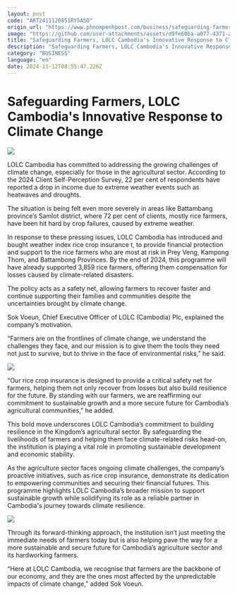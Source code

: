 ```yaml
---
layout: post
code: "ART2411120851RY5ASO"
origin_url: "https://www.phnompenhpost.com/business/safeguarding-farmers-lolc-cambodia-s-innovative-response-to-climate-change"
image: "https://github.com/user-attachments/assets/d9fe60ba-a077-4371-a5b8-99e15e37e708"
title: "Safeguarding Farmers, LOLC Cambodia's Innovative Response to Climate Change"
description: "​​Safeguarding Farmers, LOLC Cambodia's Innovative Response to Climate Change​"
category: "BUSINESS"
language: "en"
date: 2024-11-12T08:55:47.226Z
---
```


# Safeguarding Farmers, LOLC Cambodia's Innovative Response to Climate Change

![](https://github.com/user-attachments/assets/64238f44-0fbb-42c0-8d37-92789c40fda5)

LOLC Cambodia has committed to addressing the growing challenges of climate change, especially for those in the agricultural sector. According to the 2024 Client Self-Perception Survey, 22 per cent of respondents have reported a drop in income due to extreme weather events such as heatwaves and droughts. 

The situation is being felt even more severely in areas like Battambang province’s Samlot district, where 72 per cent of clients, mostly rice farmers, have been hit hard by crop failures, caused by extreme weather.

In response to these pressing issues, LOLC Cambodia has introduced and bought weather index rice crop insurance t, to provide financial protection and support to the rice farmers who are most at risk in Prey Veng, Kampong Thom, and Battambong Provinces. By the end of 2024, this programme will have already supported 3,859 rice farmers, offering them compensation for losses caused by climate-related disasters.

The policy acts as a safety net, allowing farmers to recover faster and continue supporting their families and communities despite the uncertainties brought by climate change.

Sok Voeun, Chief Executive Officer of LOLC (Cambodia) Plc, explained the company’s motivation.

“Farmers are on the frontlines of climate change, we understand the challenges they face, and our mission is to give them the tools they need not just to survive, but to thrive in the face of environmental risks,” he said.

![](https://github.com/user-attachments/assets/466803b6-f0c1-459b-8297-48908db68428)

“Our rice crop insurance is designed to provide a critical safety net for farmers, helping them not only recover from losses but also build resilience for the future. By standing with our farmers, we are reaffirming our commitment to sustainable growth and a more secure future for Cambodia’s agricultural communities,” he added.

This bold move underscores LOLC Cambodia’s commitment to building resilience in the Kingdom’s agricultural sector. By safeguarding the livelihoods of farmers and helping them face climate-related risks head-on, the institution is playing a vital role in promoting sustainable development and economic stability.

As the agriculture sector faces ongoing climate challenges, the company’s proactive initiatives, such as rice crop insurance, demonstrate its dedication to empowering communities and securing their financial futures. This programme highlights LOLC Cambodia’s broader mission to support sustainable growth while solidifying its role as a reliable partner in Cambodia's journey towards climate resilience.

![](https://github.com/user-attachments/assets/f4bb08e8-fc7f-4f4f-991f-709a72c83cba)

Through its forward-thinking approach, the institution isn’t just meeting the immediate needs of farmers today but is also helping pave the way for a more sustainable and secure future for Cambodia’s agriculture sector and its hardworking farmers.

“Here at LOLC Cambodia, we recognise that farmers are the backbone of our economy, and they are the ones most affected by the unpredictable impacts of climate change,” added Sok Voeun.